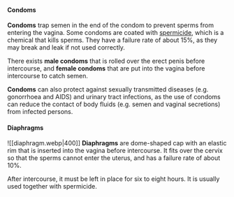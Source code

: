 #### Condoms
**Condoms** trap semen in the end of the condom to prevent sperms from entering the vagina. Some condoms are coated with <u>spermicide</u>, which is a chemical that kills sperms. They have a failure rate of about 15%, as they may break and leak if not used correctly.

There exists **male condoms** that is rolled over the erect penis before intercourse, and **female condoms** that are put into the vagina before intercourse to catch semen.

**Condoms** can also protect against sexually transmitted diseases (e.g. gonorrhoea and AIDS) and urinary tract infections, as the use of condoms can reduce the contact of body fluids (e.g. semen and vaginal secretions) from infected persons.

#### Diaphragms
![[diaphragm.webp|400]]
**Diaphragms** are dome-shaped cap with an elastic rim that is inserted into the vagina before intercourse. It fits over the cervix so that the sperms cannot enter the uterus, and has a failure rate of about 10%.

After intercourse, it must be left in place for six to eight hours. It is usually used together with spermicide.
